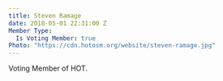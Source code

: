 ```yaml
---
title: Steven Ramage
date: 2018-05-01 22:31:00 Z
Member Type:
  Is Voting Member: true
Photo: "https://cdn.hotosm.org/website/steven-ramage.jpg"
---
```


Voting Member of HOT.